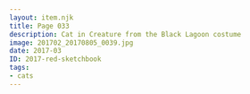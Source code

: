 ```yaml
---
layout: item.njk
title: Page 033
description: Cat in Creature from the Black Lagoon costume
image: 201702_20170805_0039.jpg
date: 2017-03
ID: 2017-red-sketchbook
tags:  
- cats
---
```

